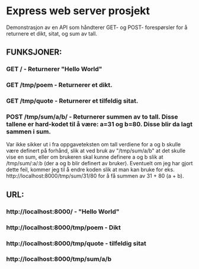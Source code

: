 # Express web server prosjekt

Demonstrasjon av en API som håndterer GET- og POST- forespørsler for å returnere et dikt, sitat, og sum av tall.

## FUNKSJONER:
### GET / - Returnerer "Hello World"
### GET /tmp/poem - Returnerer et dikt.
### GET /tmp/quote - Returnerer et tilfeldig sitat.
### POST /tmp/sum/a/b/ - Returnerer summen av to tall. Disse tallene er hard-kodet til å være: a=31 og b=80. Disse blir da lagt sammen i sum. 
Var ikke sikker ut i fra oppgaveteksten om tall verdiene for a og b skulle være definert på forhånd, slik at ved bruk av "/tmp/sum/a/b" at det skulle vise en sum, eller om brukeren skal kunne definere a og b slik at /tmp/sum/:a/:b (der a og b blir definert av bruker). 
Eventuelt om jeg har gjort dette feil, kommer jeg til å endre koden slik at man kan bruke for eks. http://localhost:8000/tmp/sum/31/80 for å få summen av 31 + 80 (a + b).

## URL:
### http://localhost:8000/ - "Hello World"
### http://localhost:8000/tmp/poem - Dikt
### http://localhost:8000/tmp/quote - tilfeldig sitat
### http://localhost:8000/tmp/sum/a/b
